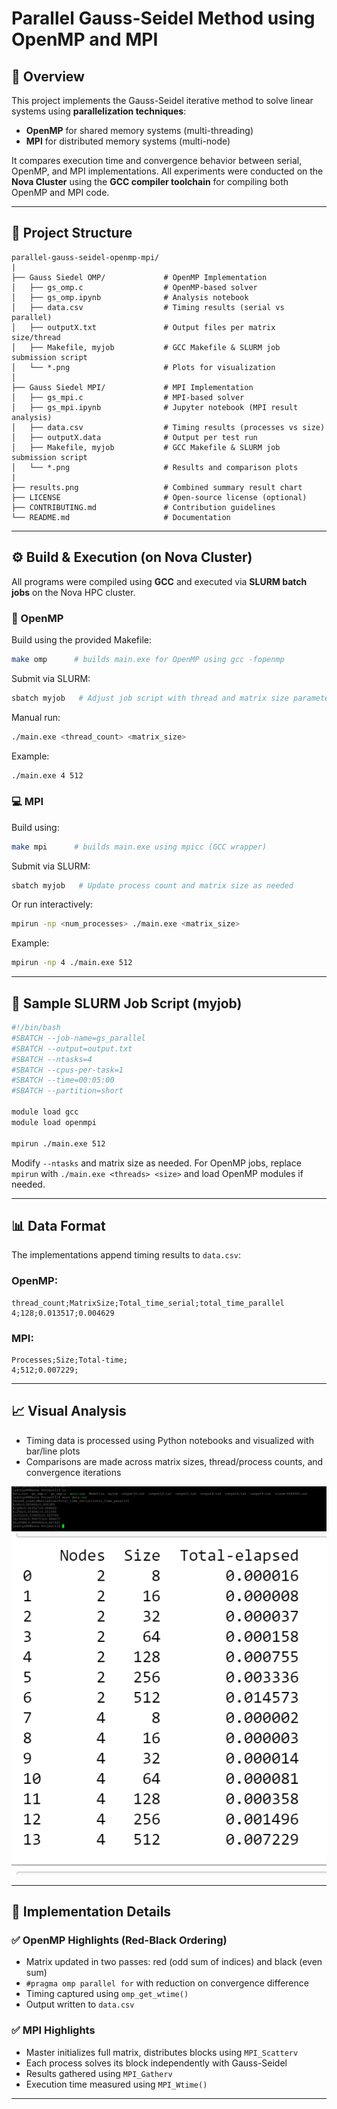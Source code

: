 # Parallel Gauss-Seidel Method using OpenMP and MPI

## 📌 Overview
This project implements the Gauss-Seidel iterative method to solve linear systems using **parallelization techniques**:
- **OpenMP** for shared memory systems (multi-threading)
- **MPI** for distributed memory systems (multi-node)

It compares execution time and convergence behavior between serial, OpenMP, and MPI implementations. All experiments were conducted on the **Nova Cluster** using the **GCC compiler toolchain** for compiling both OpenMP and MPI code.

---

## 📁 Project Structure
```
parallel-gauss-seidel-openmp-mpi/
|
├── Gauss Siedel OMP/             # OpenMP Implementation
│   ├── gs_omp.c                  # OpenMP-based solver
│   ├── gs_omp.ipynb              # Analysis notebook
│   ├── data.csv                  # Timing results (serial vs parallel)
│   ├── outputX.txt               # Output files per matrix size/thread
│   ├── Makefile, myjob           # GCC Makefile & SLURM job submission script
│   └── *.png                     # Plots for visualization
│
├── Gauss Siedel MPI/             # MPI Implementation
│   ├── gs_mpi.c                  # MPI-based solver
│   ├── gs_mpi.ipynb              # Jupyter notebook (MPI result analysis)
│   ├── data.csv                  # Timing results (processes vs size)
│   ├── outputX.data              # Output per test run
│   ├── Makefile, myjob           # GCC Makefile & SLURM job submission script
│   └── *.png                     # Results and comparison plots
|
├── results.png                   # Combined summary result chart
├── LICENSE                       # Open-source license (optional)
├── CONTRIBUTING.md               # Contribution guidelines
└── README.md                     # Documentation
```

---

## ⚙️ Build & Execution (on Nova Cluster)
All programs were compiled using **GCC** and executed via **SLURM batch jobs** on the Nova HPC cluster.

### 🧵 OpenMP
Build using the provided Makefile:
```bash
make omp      # builds main.exe for OpenMP using gcc -fopenmp
```
Submit via SLURM:
```bash
sbatch myjob   # Adjust job script with thread and matrix size parameters
```
Manual run:
```bash
./main.exe <thread_count> <matrix_size>
```
Example:
```bash
./main.exe 4 512
```

### 💻 MPI
Build using:
```bash
make mpi      # builds main.exe using mpicc (GCC wrapper)
```
Submit via SLURM:
```bash
sbatch myjob   # Update process count and matrix size as needed
```
Or run interactively:
```bash
mpirun -np <num_processes> ./main.exe <matrix_size>
```
Example:
```bash
mpirun -np 4 ./main.exe 512
```

---

## 📝 Sample SLURM Job Script (myjob)
```bash
#!/bin/bash
#SBATCH --job-name=gs_parallel
#SBATCH --output=output.txt
#SBATCH --ntasks=4
#SBATCH --cpus-per-task=1
#SBATCH --time=00:05:00
#SBATCH --partition=short

module load gcc
module load openmpi

mpirun ./main.exe 512
```
Modify `--ntasks` and matrix size as needed. For OpenMP jobs, replace `mpirun` with `./main.exe <threads> <size>` and load OpenMP modules if needed.

---

## 📊 Data Format
The implementations append timing results to `data.csv`:

### OpenMP:
```
thread_count;MatrixSize;Total_time_serial;total_time_parallel
4;128;0.013517;0.004629
```

### MPI:
```
Processes;Size;Total-time;
4;512;0.007229;
```

---

## 📈 Visual Analysis
- Timing data is processed using Python notebooks and visualized with bar/line plots
- Comparisons are made across matrix sizes, thread/process counts, and convergence iterations

![](Gauss%20Siedel%20OMP/gs_omp%20result.png)
![](Gauss%20Siedel%20MPI/results.png)

---

## 🧠 Implementation Details

### ✅ OpenMP Highlights (Red-Black Ordering)
- Matrix updated in two passes: red (odd sum of indices) and black (even sum)
- `#pragma omp parallel for` with reduction on convergence difference
- Timing captured using `omp_get_wtime()`
- Output written to `data.csv`

### ✅ MPI Highlights
- Master initializes full matrix, distributes blocks using `MPI_Scatterv`
- Each process solves its block independently with Gauss-Seidel
- Results gathered using `MPI_Gatherv`
- Execution time measured using `MPI_Wtime()`

---





